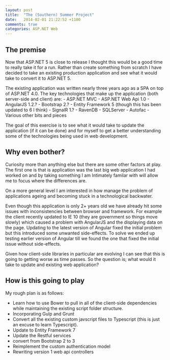 ```yaml
---
layout: post
title:  "The (Southern) Summer Project"
date:   2014-02-01 21:22:52 +1100
comments: true
categories: ASP.NET Web
---
```

## The premise ##
Now that ASP.NET 5 is close to release I thought this would be a good time to really take it for a run.
Rather than create something from scratch I have decided to take an existing production application and see what it would take to convert it to ASP.NET 5.

The existing application was written nearly three years ago as a SPA on top of ASP.NET 4.0. The key technologies that make up the application (both server-side and client) are:
    - ASP.NET MVC
    - ASP.NET Web Api 1.0
    - AngularJS 1.2.?
    - Bootstrap 2.?
    - Entity Framework 5 (though this has been updated to 6 I think)
    - SignalR 1.?
    - RavenDB
    - SQLServer
    - Autofac
    - Various other bits and pieces

The goal of this exercise is to see what it would take to update the application (if it can be done) and for myself to get a better understanding some of the technologies being used in web development. 

## Why even bother? ##
Curiosity more than anything else but there are some other factors at play.
The first one is that is application was the last big web application I had worked on and by taking something I am Intimately familar with will allow me to focus where the differences are.

On a more general level I am interested in how manage the problem of applications ageing and becoming stuck in a technological backwater. 

Even though this application is only 2+ years old we have already hit some issues with inconsistencies between browser and framework. For example the client recently updated to IE 10 (they are government so things move slowly) which caused a problem with AngularJS and the displaying data on the page. Updating to the latest version of Angular fixed the initial problem but this introduced some unwanted side-effects. To solve we ended up testing earlier version of Angular till we found the one that fixed the initial issue without side-effects.

Given how client-side libraries in particular are evolving I can see that this is going to getting worse as time passes. So the question is; what would it take to update and existing web application?

## How is this going to play ##
My rough plan is as follows:
- Learn how to use Bower to pull in all of the client-side dependencies while maintaining the existing script folder structure.
- Incorporating Gulp and Grunt
- Convert all the existing custom javscript files to Typescript (this is just an excuse to learn Typescript).
- Update to Entity Framework 7
- Update the Restful services
- convert from Bootstrap 2 to 3
- Reimplement the custom authentication model
- Rewriting version 1 web api controllers
